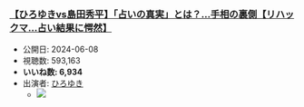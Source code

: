 ### [【ひろゆきvs島田秀平】「占いの真実」とは？…手相の裏側【リハックマ…占い結果に愕然】](https://www.youtube.com/watch?v=DQc_3si6xLU)
-   公開日: 2024-06-08
-   視聴数: 593,163
-   **いいね数: 6,934**
-   出演者: [ひろゆき](/rehacq_fan/people/ひろゆき "wikilink")
    - [![](https://img.youtube.com/vi/DQc_3si6xLU/hqdefault.jpg)](https://www.youtube.com/watch?v=DQc_3si6xLU)
